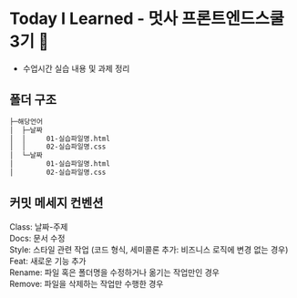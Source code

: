 # Today I Learned - 멋사 프론트엔드스쿨 3기 🦁

* 수업시간 실습 내용 및 과제 정리


## 폴더 구조
```sh
├─해당언어
│  ├─날짜
│  │     01-실습파일명.html
│  │     02-실습파일명.css
│  └─날짜
│        01-실습파일명.html
│        02-실습파일명.css
```

## 커밋 메세지 컨벤션
Class: 날짜-주제  
Docs: 문서 수정   
Style: 스타일 관련 작업 (코드 형식, 세미콜론 추가: 비즈니스 로직에 변경 없는 경우)  
Feat: 새로운 기능 추가   
Rename: 파일 혹은 폴더명을 수정하거나 옮기는 작업만인 경우   
Remove: 파일을 삭제하는 작업만 수행한 경우  

